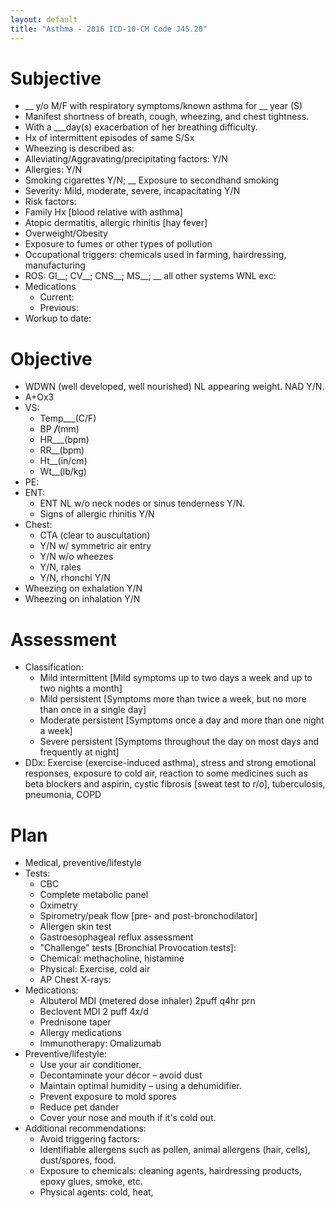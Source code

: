 ```yaml
---
layout: default
title: "Asthma - 2016 ICD-10-CM Code J45.20"
---
```

# Subjective
* __ y/o M/F with respiratory symptoms/known asthma for __ year (S)
* Manifest shortness of breath, cough, wheezing, and chest tightness. 
* With a ___day(s) exacerbation of her breathing difficulty. 
* Hx of intermittent episodes of same S/Sx
*	Wheezing is described as:
*	Alleviating/Aggravating/precipitating factors: Y/N 
*	Allergies: Y/N
*	Smoking cigarettes Y/N; __ Exposure to secondhand smoking
*	Severity: Mild, moderate, severe, incapacitating Y/N
*	Risk factors: 
*	Family Hx [blood relative with asthma] 
*	Atopic dermatitis, allergic rhinitis [hay fever]
*	Overweight/Obesity
*	Exposure to fumes or other types of pollution
*	Occupational triggers: chemicals used in farming, hairdressing, manufacturing
*	ROS: GI__; CV__; CNS__; MS__; __ all other systems WNL exc: 
*	Medications   
    *	Current: 
    *	Previous:
*	Workup to date:

# Objective
*	WDWN (well developed, well nourished) NL appearing weight. NAD Y/N.  
* A+Ox3
* VS: 
    * Temp___(C/F) 
    * BP ___/___(mm) 
    * HR___(bpm) 
    * RR__(bpm) 
    * Ht__(in/cm) 
    * Wt__(lb/kg)  
*	PE: 
*	ENT: 
    * ENT NL w/o neck nodes or sinus tenderness Y/N. 
    * Signs of allergic rhinitis Y/N
* Chest: 
    * CTA (clear to auscultation) 
    * Y/N w/ symmetric air entry 
    * Y/N w/o wheezes 
    * Y/N, rales 
    * Y/N, rhonchi Y/N
* Wheezing on exhalation Y/N 
* Wheezing on inhalation Y/N

# Assessment
* Classification: 
    * Mild intermittent [Mild symptoms up to two days a week and up to two nights a month]
    * Mild persistent [Symptoms more than twice a week, but no more than once in a single day] 
    * Moderate persistent [Symptoms once a day and more than one night a week]
    * Severe persistent [Symptoms throughout the day on most days and frequently at night]
* DDx: Exercise (exercise-induced asthma), stress and strong emotional responses, exposure to cold air, reaction to some medicines such as beta blockers and aspirin, cystic fibrosis [sweat test to r/o], tuberculosis, pneumonia, COPD

# Plan
* Medical, preventive/lifestyle 
* Tests: 
    * CBC
    * Complete metabolic panel
    * Oximetry
    * Spirometry/peak flow [pre- and post-bronchodilator]
    * Allergen skin test
    * Gastroesophageal reflux assessment
    * "Challenge" tests [Bronchial Provocation tests]: 
    * Chemical: methacholine, histamine 
    * Physical: Exercise, cold air
    * AP Chest X-rays: 
*	Medications: 
    * Albuterol MDI (metered dose inhaler) 2puff q4hr prn
    * Beclovent MDI 2 puff 4x/d 
    * Prednisone taper
    * Allergy medications
    * Immunotherapy: Omalizumab
* Preventive/lifestyle:
    * Use your air conditioner. 
    * Decontaminate your décor – avoid dust
    * Maintain optimal humidity – using a dehumidifier.
    * Prevent exposure to mold spores
    * Reduce pet dander
    * Cover your nose and mouth if it's cold out. 
* Additional recommendations: 
    * Avoid triggering factors: 
    * Identifiable allergens such as pollen, animal allergens (hair, cells), dust/spores, food.
    * Exposure to chemicals: cleaning agents, hairdressing products, epoxy glues, smoke, etc.  
    * Physical agents: cold, heat, 


